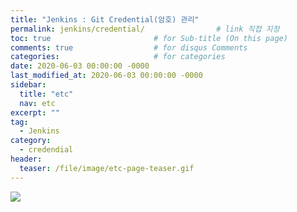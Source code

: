 ```yaml
---
title: "Jenkins : Git Credential(암호) 관리"
permalink: jenkins/credential/                # link 직접 지정
toc: true                       # for Sub-title (On this page)
comments: true                  # for disqus Comments
categories:                     # for categories
date: 2020-06-03 00:00:00 -0000
last_modified_at: 2020-06-03 00:00:00 -0000
sidebar:
  title: "etc"
  nav: etc
excerpt: ""
tag:
  - Jenkins
category:
  - credendial
header:
  teaser: /file/image/etc-page-teaser.gif
---
```


![](/file/image/jenkins-credential.png)